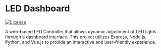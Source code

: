 # LED Dashboard

[![License](https://img.shields.io/badge/license-MIT-blue.svg)](https://opensource.org/licenses/MIT)

A web-based LED Controller that allows dynamic adjustment of LED lights through a dashboard interface. This project utilizes Express, Node.js, Python, and Vue.js to provide an interactive and user-friendly experience.
